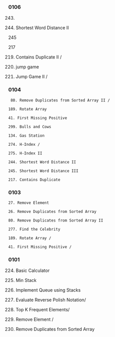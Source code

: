 
### 0106

243.

244. Shortest Word Distance II 

245

217

219. Contains Duplicate II /

55. jump game

45. Jump Game II /

### 0104
	 80. Remove Duplicates from Sorted Array II / 
	 
	189. Rotate Array
	
	41. First Missing Positive 
	
	299. Bulls and Cows
	
	134. Gas Station 
	
	274. H-Index /
	
	275. H-Index II
	
	244. Shortest Word Distance II
	
	245. Shortest Word Distance III
	
	217. Contains Duplicate

### 0103

	27. Remove Element  
  
	26. Remove Duplicates from Sorted Array 
  
	80. Remove Duplicates from Sorted Array II 

	277. Find the Celebrity 
  
 	189. Rotate Array / 

 	41. First Missing Positive / 

### 0101

  224. Basic Calculator 

  155. Min Stack 

  232. Implement Queue using Stacks 

  150. Evaluate Reverse Polish Notation/ 

  347. Top K Frequent Elements/

  27. Remove Element / 

  26. Remove Duplicates from Sorted Array

